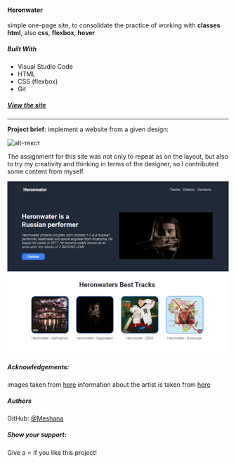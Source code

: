 #### Heronwater

simple one-page site, to consolidate the practice of working with **classes html**, also **css**, **flexbox**, **hover**

##### Built With
- Visual Studio Code
- HTML
- CSS (flexbox)
- Git 

##### [View the site]()

---

**Project brief**: implement a website from a given design:

![alt-текст](https://cdn.statically.io/gh/TheOdinProject/curriculum/81a5d553f4073e593d23a6ab00d50eef8620796d/foundations/html_css/project/imgs/01.png)

The assignment for this site was not only to repeat as on the layout, but also to try my creativity and thinking in terms of the designer, so I contributed some content from myself.

![](review.png)

##### Acknowledgements:

images taken from [here](https://vk.com/heronwater1337)
information about the artist is taken from [here](https://genius.com/artists/Heronwater)

##### Authors
GitHub: [@Meshana](https://github.com/Mershana)


##### Show your support:

Give a ⭐️ if you like this project!
